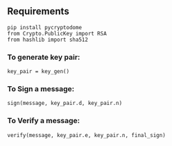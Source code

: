 
## Requirements
```
pip install pycryptodome
from Crypto.PublicKey import RSA
from hashlib import sha512
```

### To generate key pair: 
```
key_pair = key_gen()
```

### To Sign a message:
```
sign(message, key_pair.d, key_pair.n)
```

### To Verify a message:
```
verify(message, key_pair.e, key_pair.n, final_sign)
```
